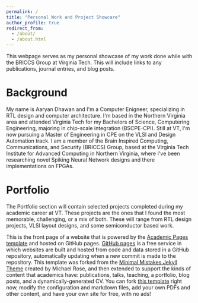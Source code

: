 ```yaml
---
permalink: /
title: "Personal Work and Project Showcare"
author_profile: true
redirect_from: 
  - /about/
  - /about.html
---
```


This webpage serves as my personal showcase of my work done while with the BRICCS Group at Virginia Tech. This will include links to any publications, journal entries, and blog posts. 

Background
=========
My name is Aaryan Dhawan and I'm a Computer Enigneer, specializing in RTL design and computer architecture. I'm based in the Northern Virginia area and attended Virginia Tech for my Bachelors of Science, Computering Engineering, majoring in chip-scale integration (BSCPE-CPI). Still at VT, I'm now pursuing a Master of Engineering in CPE on the VLSI and Design Automation track. I am a member of the Brain Inspired Computing, Communications, and Security (BRICCS) Group, based at the Virginia Tech Institute for Advanced Computing in Northern Virginia, where I've been researching novel Spiking Neural Network designs and there implementations on FPGAs. 

Portfolio
=========
The Portfolio section will contain selected projects completed during my academic career at VT. These projects are the ones that I found the most memorable, challenging, or a mix of both. These will range from RTL design projects, VLSI layout designs, and some semiconductor based work. 

This is the front page of a website that is powered by the [Academic Pages template](https://github.com/academicpages/academicpages.github.io) and hosted on GitHub pages. [GitHub pages](https://pages.github.com) is a free service in which websites are built and hosted from code and data stored in a GitHub repository, automatically updating when a new commit is made to the repository. This template was forked from the [Minimal Mistakes Jekyll Theme](https://mmistakes.github.io/minimal-mistakes/) created by Michael Rose, and then extended to support the kinds of content that academics have: publications, talks, teaching, a portfolio, blog posts, and a dynamically-generated CV. You can fork [this template](https://github.com/academicpages/academicpages.github.io) right now, modify the configuration and markdown files, add your own PDFs and other content, and have your own site for free, with no ads!